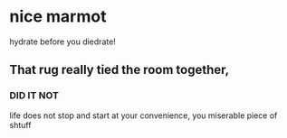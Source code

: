 # nice marmot
hydrate before you diedrate!
## That rug really tied the room together,
### DID IT NOT

life does not stop and start at your convenience, you miserable piece of shtuff
